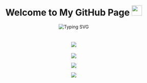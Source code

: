 <h1 align="center">
  Welcome to My GitHub Page
  <img src="https://media.giphy.com/media/hvRJCLFzcasrR4ia7z/giphy.gif" width="32">
</h1>


<p align="center" href="https://git.io/typing-svg"><img src="https://readme-typing-svg.herokuapp.com?font=Helvetica&size=36&duration=3000&pause=1000&color=6836F5&center=true&vCenter=true&width=900&height=72&lines=Hello%2C+I'm+Ahmet+Simsek;Webflow+%26+Newborn+Front-end+Developer" alt="Typing SVG" /></p>


<h1 align="center">
<img src="https://media.giphy.com/media/6heBQSjt2IoA8/giphy.gif">
</h1>


<div style="border-radius:4 , overflow: hidden"  align="center">
  <div style="border-radius:4 , overflow: hidden" align="center">
    <p href="https://github.com/ametsmsek/github-profile-views-counter">
    <img align="center" src="https://komarev.com/ghpvc/?username=ametsmsek&color=f75c7e">
    </p>
    <p href="https://github.com/ametsmsek?tab=followers">
        <img align="center"  src="https://img.shields.io/github/followers/ametsmsek?style=flat-square&color=f75c7e">
    </p>
  </div>
</div>
<!--<hr />
<div>
<img align="center" src="https://github-readme-stats.vercel.app/api?username=ametsmsek&show_icons=true&theme=radical" />
</div>-->

<div align="center"
  <p href="https://github.com/anuraghazra/github-readme-stats">
    <img src="https://github-readme-stats.vercel.app/api/top-langs/?username=ametsmsek&layout=compact&theme=radical" />
  </p>
</div>


